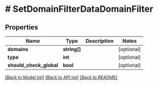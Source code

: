 # # SetDomainFilterDataDomainFilter

## Properties

Name | Type | Description | Notes
------------ | ------------- | ------------- | -------------
**domains** | **string[]** |  | [optional]
**type** | **int** |  | [optional]
**should_check_global** | **bool** |  | [optional]

[[Back to Model list]](../../README.md#models) [[Back to API list]](../../README.md#endpoints) [[Back to README]](../../README.md)
